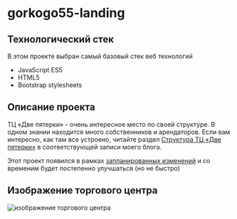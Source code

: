 # gorkogo55-landing

## Технологический стек

В этом проекте выбран самый базовый стек веб технологий

* JavaScript ES5
* HTML5
* Bootstrap stylesheets

## Описание проекта

ТЦ «Две пятерки» - очень интересное место по своей структуре.
В одном знании находится много собственников и арендаторов.
Если вам интересно, как там все устроено, читайте раздел 
[Структура ТЦ «Две пятерки»](https://frontend-basics.blogspot.com/2019/05/first-review-gorkogo55.html) 
в соответствующей записи моего блога.

Этот проект появился в рамках [запланированных изменений](https://frontend-basics.blogspot.com/2019/06/update-requirements.html) и со временим будет постепенно улучшаться (но не быстро)

## Изображение торгового центра

![изображение торгового центра](https://github.com/VadimCpp/gorkogo55-landing/blob/master/assets/%20readme/background.jpg)

